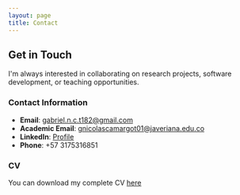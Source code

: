 ```yaml
---
layout: page
title: Contact
---
```


## Get in Touch

I'm always interested in collaborating on research projects, software development, or teaching opportunities.

### Contact Information

- **Email**: [gabriel.n.c.t182@gmail.com](mailto:gabriel.n.c.t182@gmail.com)
- **Academic Email**: [gnicolascamargot01@javeriana.edu.co](mailto:gnicolascamargot01@javeriana.edu.co)
- **LinkedIn**: [Profile](https://www.linkedin.com/in/gabriel-n-camargo-toledo-02444384/)
- **Phone**: +57 3175316851

### CV

You can download my complete CV [here](assets/resume_shiny_stc.pdf)
